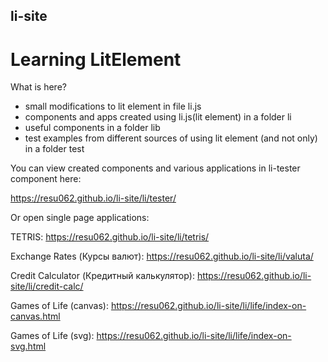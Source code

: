 ## li-site
# Learning LitElement

What is here?
  - small modifications to lit element in file li.js
  - components and apps created using li.js(lit element) in a folder li
  - useful components in a folder lib
  - test examples from different sources of using lit element (and not only) in a folder test


You can view created components and various applications in li-tester component here: 

https://resu062.github.io/li-site/li/tester/

Or open single page applications:

TETRIS: https://resu062.github.io/li-site/li/tetris/

Exchange Rates (Курсы валют): https://resu062.github.io/li-site/li/valuta/

Credit Calculator (Кредитный калькулятор): https://resu062.github.io/li-site/li/credit-calc/

Games of Life (canvas): https://resu062.github.io/li-site/li/life/index-on-canvas.html

Games of Life (svg): https://resu062.github.io/li-site/li/life/index-on-svg.html
